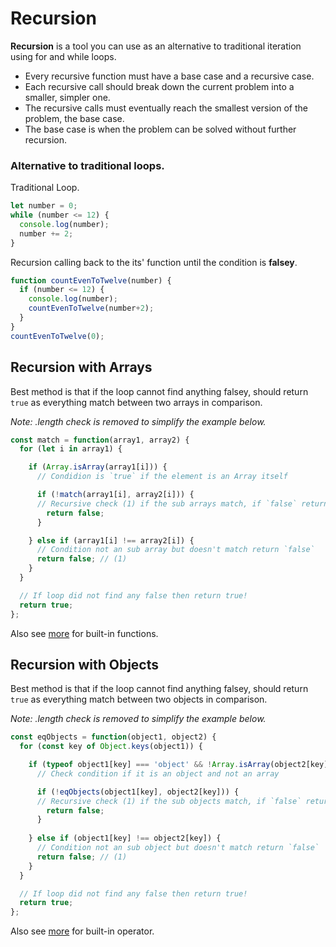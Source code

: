 # Recursion
**Recursion** is a tool you can use as an alternative to traditional iteration using for and while loops.

- Every recursive function must have a base case and a recursive case.
- Each recursive call should break down the current problem into a smaller, simpler one.
- The recursive calls must eventually reach the smallest version of the problem, the base case.
- The base case is when the problem can be solved without further recursion.

### Alternative to traditional loops.

Traditional Loop.
```javascript
let number = 0;
while (number <= 12) {
  console.log(number);
  number += 2;
}
```

Recursion calling back to the its' function until the condition is **falsey**.
```javascript
function countEvenToTwelve(number) {
  if (number <= 12) {
    console.log(number);
    countEvenToTwelve(number+2);
  }
}
countEvenToTwelve(0);
```

## Recursion with Arrays
Best method is that if the loop cannot find anything falsey, should return `true` as everything match between two arrays in comparison.

*Note: .length check is removed to simplify the example below.*
```javascript
const match = function(array1, array2) {
  for (let i in array1) {

    if (Array.isArray(array1[i])) {
      // Condidion is `true` if the element is an Array itself

      if (!match(array1[i], array2[i])) {
      // Recursive check (1) if the sub arrays match, if `false` return `false`
        return false;
      }

    } else if (array1[i] !== array2[i]) {
      // Condition not an sub array but doesn't match return `false`
      return false; // (1)
    }
  }

  // If loop did not find any false then return true!
  return true;
};
```
Also see [more](conditional.md#built-in-function) for built-in functions.

## Recursion with Objects
Best method is that if the loop cannot find anything falsey, should return `true` as everything match between two objects in comparison.

*Note: .length check is removed to simplify the example below.*
```javascript
const eqObjects = function(object1, object2) {
  for (const key of Object.keys(object1)) {

    if (typeof object1[key] === 'object' && !Array.isArray(object2[key]) && object1[key] !== null) {
      // Check condition if it is an object and not an array

      if (!eqObjects(object1[key], object2[key])) {
      // Recursive check (1) if the sub objects match, if `false` return `false`
        return false;
      }
      
    } else if (object1[key] !== object2[key]) {
      // Condition not an sub object but doesn't match return `false`
      return false; // (1)
    }
  }

  // If loop did not find any false then return true!
  return true;
};
```
Also see [more](conditional.md#built-in-operator) for built-in operator.
